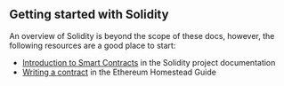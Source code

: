 Getting started with Solidity
-----------------------------

An overview of Solidity is beyond the scope of these docs, however, the following resources are a good place to start:

-   [Introduction to Smart Contracts](http://Solidity.readthedocs.io/en/develop/introduction-to-smart-contracts.html) in the Solidity project documentation
-   [Writing a contract](https://ethereum-homestead.readthedocs.io/en/latest/contracts-and-transactions/contracts.html#writing-a-contract) in the Ethereum Homestead Guide
